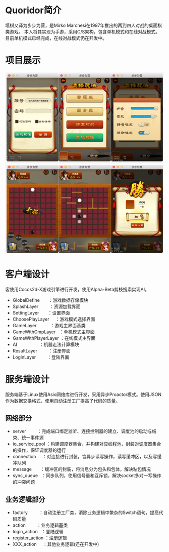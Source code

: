 # Quoridor简介
墙棋又译为步步为营，是Mirko Marchesi在1997年推出的两到四人对战的桌面棋类游戏。
本人将其实现为手游，采用C/S架构，包含单机模式和在线对战模式。
目前单机模式已经完成，在线对战模式仍在开发中。

# 项目展示
![Image text](https://raw.githubusercontent.com/shiyi1996/Quoridor/master/image/%E6%9C%AA%E5%91%BD%E5%90%8D_meitu_0.png)
![Image text](https://raw.githubusercontent.com/shiyi1996/Quoridor/master/image/%E6%9C%AA%E5%91%BD%E5%90%8D_meitu_2.png)

# 客户端设计
客使用Cocos2d-X游戏引擎进行开发，使用Alpha-Beta剪枝搜索实现AI。
- GlobalDefine        ：游戏数据存储模块
- SplashLayer         ：资源加载界面
- SettingLayer        ：设置界面
- ChoosePlayLayer     ：游戏模式选择界面
- GameLayer           ：游戏主界面基类
- GameWithCmpLayer    ：单机模式主界面
- GameWithPlayerLayer ：在线模式主界面
- AI                  ：机器走法计算模块
- ResultLayer         ：注册界面
- LoginLayer          ：登陆界面


# 服务端设计
服务端基于Linux使用Asio网络库进行开发，采用异步Proactor模式。使用JSON作为数据交换格式，使用自动注册工厂提高了代码的质量。
## 网络部分
- server          ：完成端口绑定监听、连接控制器的建立、调度池的启动与结束、统一事件源
- io_service_pool ：构建调度器集合，并构建对应线程池，封装对调度器集合的操作，保证调度器的运行
- connection      ：对连接进行封装，含异步读写操作，读写缓冲区，以及写缓冲队列
- message         ：缓冲区的封装，将消息分为包头和包体，解决粘包情况
- sync_queue      ：同步队列，使用信号量和互斥锁，解决socket多对一写操作的冲突问题

## 业务逻辑部分
- factory         ：自动注册工厂类，消除业务逻辑中繁杂的Switch语句，提高代码质量
- action          ：业务逻辑基类
- login_action    ：登陆逻辑
- register_action ：注册逻辑
- XXX_action      ：其他业务逻辑(还在开发中)

